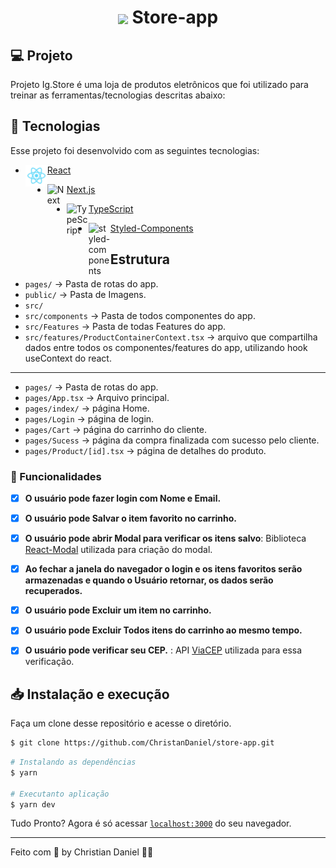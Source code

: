 <h1 align="center">
  <img width='70px'src="https://user-images.githubusercontent.com/80167149/149632640-29d93069-baa5-4e74-8e67-4f90aa04a6f1.png" align="center"/>
   Store-app
</h1>

## 💻 Projeto
Projeto Ig.Store é uma loja de produtos eletrônicos que foi utilizado para treinar as ferramentas/tecnologias descritas abaixo:


## 🚀 Tecnologias

Esse projeto foi desenvolvido com as seguintes tecnologias:
- [React](https://reactjs.org) <img align='left' alt='React' width='35px' src="https://raw.githubusercontent.com/github/explore/80688e429a7d4ef2fca1e82350fe8e3517d3494d/topics/react/react.png"/>

- [Next.js](https://nextjs.org/) <img align='left' alt='Next' width='31px' src="https://assets.vercel.com/image/upload/v1607554385/repositories/next-js/next-logo.png"/>

- [TypeScript](https://www.typescriptlang.org/) <img align='left' alt='TypeScript' width='35px' src="https://img.icons8.com/color/48/000000/typescript.png"/>

- [Styled-Components](https://styled-components.com/) <img align='left' alt="styled-components" width='35px' src="https://raw.githubusercontent.com/styled-components/brand/master/styled-components.png" />

## Estrutura

- `pages/` -> Pasta de rotas do app.
- `public/` -> Pasta de Imagens.
- `src/` 
- `src/components` -> Pasta de todos componentes do app.
- `src/Features` -> Pasta de todas Features do app.
- `src/features/ProductContainerContext.tsx` -> arquivo que compartilha dados entre todos os componentes/features do app, utilizando hook useContext do react.

---
- `pages/` -> Pasta de rotas do app.
- `pages/App.tsx` -> Arquivo principal.
- `pages/index/` -> página Home.
- `pages/Login` -> página de login.
- `pages/Cart` -> página do carrinho do cliente.
- `pages/Sucess` -> página da compra finalizada com sucesso pelo cliente.
- `pages/Product/[id].tsx` -> página de detalhes do produto.


### 🔗 Funcionalidades

- [x] **O usuário pode fazer login com Nome e Email.**
- [x] **O usuário pode Salvar o item favorito no carrinho.**
- [x] **O usuário pode abrir Modal para verificar os itens salvo**: Biblioteca [React-Modal](https://github.com/reactjs/react-modal) utilizada para criação do modal.
- [x] **Ao fechar a janela do navegador o login e os itens favoritos serão armazenadas e quando o Usuário retornar, os dados serão recuperados.**
- [x] **O usuário pode Excluir um item no carrinho.**
- [x] **O usuário pode Excluir Todos itens do carrinho ao mesmo tempo.**
- [x] **O usuário pode verificar seu CEP.** : API [ViaCEP](https://viacep.com.br) utilizada para essa verificação.


## 📥 Instalação e execução

Faça um clone desse repositório e acesse o diretório.

```bash
$ git clone https://github.com/ChristanDaniel/store-app.git
```
```bash
# Instalando as dependências
$ yarn

# Executanto aplicação
$ yarn dev

```
Tudo Pronto? Agora é só acessar [`localhost:3000`](http://localhost:3000) do seu navegador.


---
Feito com 🧡 by Christian Daniel 👋🏻

